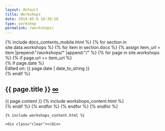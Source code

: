 ```yaml
---
layout: default
title: Workshops
date: 2019-05-9 18:39:28
type: workshop
permalink: /workshops/
---
```

<section class="news">
  <div class="grid">
  <div class="unit four-fifths">
    {% include docs_contents_mobile.html %}
    {% for section in site.data.workshops %}
      {% for item in section.docs %}
        {% assign item_url = item |prepend:"/workshops/" |append:"/" %}
        {% for page in site.workshops %}
          {% if page.url == item_url %}
   <article>
   {% if page.date %}
   <div class="app-date">Edited on: {{ page.date | date_to_string }}</div>
   {% endif %}
   <h2>
    {{ page.title }}
    <a href="{{ page.url }}" class="permalink" title="Permalink">∞</a>
   </h2>
            {{ page.content }}
            {% include workshops_content.html %}
              </article>
          {% endif %}
        {% endfor %}
      {% endfor %}
    {% endfor %}

  </div>

    {% include workshops_content.html %}

    <div class="clear"></div>

  </div>
</section>
